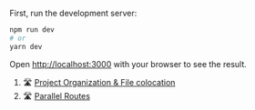 
First, run the development server:

```bash
npm run dev
# or
yarn dev

```

Open [http://localhost:3000](http://localhost:3000) with your browser to see the result.


1. 🛣️ [Project Organization & File colocation](https://nextjs.org/docs/app/building-your-application/routing/colocation)
2. 🛣️ [Parallel Routes]()


